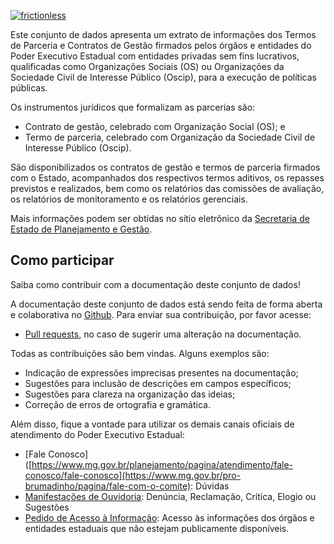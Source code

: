 [![frictionless](https://github.com/dados-mg/termos-parceria-contratos-gestao/actions/workflows/frictionless.yaml/badge.svg)](https://github.com/dados-mg/termos-parceria-contratos-gestao/actions/workflows/frictionless.yaml)

Este conjunto de dados apresenta um extrato de informações dos Termos de Parceria e Contratos de Gestão firmados pelos órgãos e entidades do Poder Executivo Estadual com entidades privadas sem fins lucrativos, qualificadas como Organizações Sociais (OS) ou Organizações da Sociedade Civil de Interesse Público (Oscip), para a execução de políticas públicas.

Os instrumentos jurídicos que formalizam as parcerias são:

- Contrato de gestão, celebrado com Organização Social (OS); e
- Termo de parceria, celebrado com Organização da Sociedade Civil de Interesse Público (Oscip).

São disponibilizados os contratos de gestão e termos de parceria firmados com o Estado, acompanhados dos respectivos termos aditivos, os repasses previstos e realizados, bem como os relatórios das comissões de avaliação, os relatórios de monitoramento e os relatórios gerenciais.

Mais informações podem ser obtidas no sítio eletrônico da [Secretaria de Estado de Planejamento e Gestão](http://www.planejamento.mg.gov.br/pagina/planejamento-e-orcamento/oscips-e-organizacoes-sociais).

## Como participar

Saiba como contribuir com a documentação deste conjunto de dados!

A documentação deste conjunto de dados está sendo feita de forma aberta e colaborativa no [Github](https://github.com/transparencia-mg/bens-tombados). Para enviar sua contribuição, por favor acesse:

- [Pull requests](https://github.com/transparencia-mg/bens-tombados/pulls), no caso de sugerir uma alteração na documentação.

Todas as contribuições são bem vindas. Alguns exemplos são:

* Indicação de expressões imprecisas presentes na documentação;
* Sugestões para inclusão de descrições em campos específicos;
* Sugestões para clareza na organização das ideias;
* Correção de erros de ortografia e gramática.

Além disso, fique a vontade para utilizar os demais canais oficiais de atendimento do Poder Executivo Estadual:

- [Fale Conosco]([https://www.mg.gov.br/planejamento/pagina/atendimento/fale-conosco/fale-conosco](https://www.mg.gov.br/pro-brumadinho/pagina/fale-com-o-comite): Dúvidas
- [Manifestações de Ouvidoria](http://www.ouvidoriageral.mg.gov.br/): Denúncia, Reclamação, Crítica, Elogio ou Sugestões
- [Pedido de Acesso à Informação](http://www.acessoainformacao.mg.gov.br/sistema/site/index.html): Acesso às informações dos órgãos e entidades estaduais que não estejam publicamente disponíveis.
